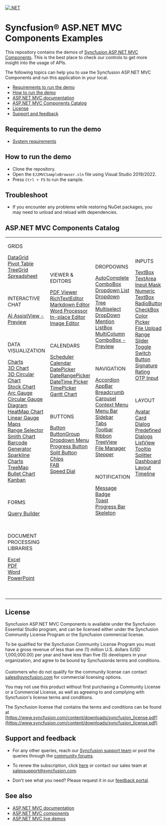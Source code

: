 [![.NET](https://github.com/syncfusion/ej2-aspnetmvc-samples/actions/workflows/dotnet.yml/badge.svg)](https://github.com/syncfusion/ej2-aspnetmvc-samples/actions/workflows/dotnet.yml)

# Syncfusion® ASP.NET MVC Components Examples  

This repository contains the demos of [Syncfusion ASP.NET MVC Components](https://www.syncfusion.com/aspnet-mvc-ui-controls/). This is the best place to check our controls to get more insight into the usage of APIs.

The following topics can help you to use the Syncfusion ASP.NET MVC Components and run this application in your local.

* [Requirements to run the demo](#requirements-to-run-the-demo)
* [How to run the demo](#how-to-run-the-demo) 
* [ASP.NET MVC documentation](https://ej2.syncfusion.com/aspnetmvc/documentation/introduction)
* [ASP.NET MVC Components Catalog](#aspnet-mvc-components-catalog)
* [License](#license)
* [Support and feedback](#support-and-feedback)

## Requirements to run the demo

* [System requirements](https://ej2.syncfusion.com/aspnetmvc/documentation/system-requirements/)

## How to run the demo

* Clone the repository.
* Open the `EJ2MVCSampleBrowser.sln` file using Visual Studio 2019/2022.
* Press `Ctrl + F5` to run the sample.

## Troubleshoot

* If you encounter any problems while restoring NuGet packages, you may need to unload and reload with dependencies.

## ASP.NET MVC Components Catalog

<table id="table">
    <tbody>
        <colgroup>
            <col style="width: 220px">
            <col style="width: 260px">
            <col style="width: 220px">
            <col style="width: 220px">
        </colgroup>
    </tbody>
    <tr>
        <td>
            <p></p>
            <div><p class="controlcategory">GRIDS</p></div>
            <div class="controlanchorlink"><a target="_self" href="https://ej2.syncfusion.com/aspnetmvc/documentation/grid/getting-started-mvc">DataGrid</a></div>
            <div class="controlanchorlink"><a target="_self" href="https://ej2.syncfusion.com/aspnetmvc/documentation/pivot-table/getting-started">Pivot Table</a></div>
            <div class="controlanchorlink"><a target="_self" href="https://ej2.syncfusion.com/aspnetmvc/documentation/tree-grid/getting-started-mvc">TreeGrid</a></div>
            <div class="controlanchorlink"><a target="_self" href="https://ej2.syncfusion.com/aspnetmvc/documentation/spreadsheet/getting-started-mvc">Spreadsheet</a></div>
            <p>&nbsp;</p>
            <div><p class="controlcategory">INTERACTIVE CHAT</p></div>
            <div class="controlanchorlink"><a target="_self" href="https://ej2.syncfusion.com/aspnetmvc/documentation/ai-assistview/getting-started">AI AssistView - Preview</a></div>
            <p>&nbsp;</p>
            <div><p class="controlcategory">DATA VISUALIZATION</p></div>
            <div class="controlanchorlink"><a target="_self" href="https://ej2.syncfusion.com/aspnetmvc/documentation/chart/getting-started">Charts</a></div>
            <div class="controlanchorlink"><a target="_self" href="https://ej2.syncfusion.com/aspnetmvc/documentation/3d-chart/chart-dimensions">3D Chart</a></div>
            <div class="controlanchorlink"><a target="_self" href="https://ej2.syncfusion.com/aspnetmvc/documentation/circular-chart-3d/getting-started">3D Circular Chart</a></div>
            <div class="controlanchorlink"><a target="_self" href="https://ej2.syncfusion.com/aspnetmvc/documentation/stock-chart/getting-started">Stock Chart</a></div>
            <div class="controlanchorlink"><a target="_self" href="https://ej2.syncfusion.com/aspnetmvc/documentation/circular-gauge/getting-started">Arc Gauge</a></div>
            <div class="controlanchorlink"><a target="_self" href="https://ej2.syncfusion.com/aspnetmvc/documentation/circular-gauge/getting-started">Circular Gauge</a></div>
            <div class="controlanchorlink"><a target="_self" href="https://ej2.syncfusion.com/aspnetmvc/documentation/diagram/getting-started">Diagram</a></div>
            <div class="controlanchorlink"><a target="_self" href="https://ej2.syncfusion.com/aspnetmvc/documentation/heatmap-chart/getting-started">HeatMap Chart</a></div>
            <div class="controlanchorlink"><a target="_self" href="https://ej2.syncfusion.com/aspnetmvc/documentation/linear-gauge/getting-started">Linear Gauge</a></div>
            <div class="controlanchorlink"><a target="_self" href="https://ej2.syncfusion.com/aspnetmvc/documentation/maps/getting-started">Maps</a></div>
            <div class="controlanchorlink"><a target="_self" href="https://ej2.syncfusion.com/aspnetmvc/documentation/range-navigator/getting-started">Range Selector</a></div>
            <div class="controlanchorlink"><a target="_self" href="https://ej2.syncfusion.com/aspnetmvc/documentation/smithchart/getting-started">Smith Chart</a></div>
            <div class="controlanchorlink"><a target="_self" href="https://ej2.syncfusion.com/aspnetmvc/documentation/barcode/getting-started">Barcode Generator</a></div>
            <div class="controlanchorlink"><a target="_self" href="https://ej2.syncfusion.com/aspnetmvc/documentation/sparkline/getting-started">Sparkline Charts</a></div>
            <div class="controlanchorlink"><a target="_self" href="https://ej2.syncfusion.com/aspnetmvc/documentation/treemap/getting-started">TreeMap</a></div>
            <div class="controlanchorlink"><a target="_self" href="https://ej2.syncfusion.com/aspnetmvc/documentation/bullet-chart/getting-started">Bullet Chart</a></div>
            <div class="controlanchorlink"><a target="_self" href="https://ej2.syncfusion.com/aspnetmvc/documentation/kanban/getting-started">Kanban</a></div>
            <p>&nbsp;</p>
            <div><p class="controlcategory">FORMS</p></div>
            <div class="controlanchorlink"><a target="_self" href="https://ej2.syncfusion.com/aspnetmvc/documentation/query-builder/getting-started">Query Builder</a></div>
            <p>&nbsp;</p>
            <div><p class="controlcategory">DOCUMENT PROCESSING LIBRARIES</p></div>
            <div class="controlanchorlink"><a target="_self" href="https://help.syncfusion.com/file-formats/xlsio/create-read-edit-excel-files-in-asp-net-mvc-c-sharp">Excel</a></div>
            <div class="controlanchorlink"><a target="_self" href="https://help.syncfusion.com/file-formats/pdf/create-pdf-file-in-asp-net-mvc">PDF</a></div>
            <div class="controlanchorlink"><a target="_self" href="https://help.syncfusion.com/file-formats/docio/create-word-document-in-asp-net-mvc">Word</a></div>
            <div class="controlanchorlink"><a target="_self" href="https://help.syncfusion.com/file-formats/presentation/create-read-edit-powerpoint-files-in-asp-net-mvc">PowerPoint</a></div>
            <p>&nbsp;</p>
        </td>
        <td>
            <p></p>
            <div><p class="controlcategory">VIEWER & EDITORS</p></div>
            <div class="controlanchorlink"><a target="_self" href="https://ej2.syncfusion.com/aspnetmvc/documentation/pdfviewer/getting-started">PDF Viewer</a></div>
            <div class="controlanchorlink"><a target="_self" href="https://ej2.syncfusion.com/aspnetmvc/documentation/rich-text-editor/getting-started">RichTextEditor</a></div>
            <div class="controlanchorlink"><a target="_self" href="https://ej2.syncfusion.com/aspnetmvc/documentation/rich-text-editor/getting-started">Markdown Editor</a></div>
            <div class="controlanchorlink"><a target="_self" href="https://ej2.syncfusion.com/aspnetmvc/documentation/document-editor/getting-started">Word Processor</a></div>
            <div class="controlanchorlink"><a target="_self" href="https://ej2.syncfusion.com/aspnetmvc/documentation/in-place-editor/getting-started">In-place Editor</a></div>
            <div class="controlanchorlink"><a target="_self" href="https://ej2.syncfusion.com/aspnetmvc/documentation/image-editor/getting-started">Image Editor</a></div>
            <p>&nbsp;</p>
            <div><p class="controlcategory">CALENDARS</p></div>
            <div class="controlanchorlink"><a target="_self" href="https://ej2.syncfusion.com/aspnetmvc/documentation/schedule/getting-started">Scheduler</a></div>
            <div class="controlanchorlink"><a target="_self" href="https://ej2.syncfusion.com/aspnetmvc/documentation/calendar/getting-started">Calendar</a></div>
            <div class="controlanchorlink"><a target="_self" href="https://ej2.syncfusion.com/aspnetmvc/documentation/datepicker/getting-started">DatePicker</a></div>
            <div class="controlanchorlink"><a target="_self" href="https://ej2.syncfusion.com/aspnetmvc/documentation/daterangepicker/getting-started">DateRangePicker</a></div>
            <div class="controlanchorlink"><a target="_self" href="https://ej2.syncfusion.com/aspnetmvc/documentation/datetimepicker/getting-started">DateTime Picker</a></div>
            <div class="controlanchorlink"><a target="_self" href="https://ej2.syncfusion.com/aspnetmvc/documentation/timepicker/getting-started">TimePicker</a></div>
            <div class="controlanchorlink"><a target="_self" href="https://ej2.syncfusion.com/aspnetmvc/documentation/gantt/getting-started">Gantt Chart</a></div>
            <p>&nbsp;</p>
            <div><p class="controlcategory">BUTTONS</p></div>
            <div class="controlanchorlink"><a target="_self" href="https://ej2.syncfusion.com/aspnetmvc/documentation/button/getting-started">Button</a></div>
            <div class="controlanchorlink"><a target="_self" href="https://ej2.syncfusion.com/aspnetmvc/documentation/button-group/getting-started">ButtonGroup</a></div>
            <div class="controlanchorlink"><a target="_self" href="https://ej2.syncfusion.com/aspnetmvc/documentation/drop-down-button/getting-started">Dropdown Menu</a></div>
            <div class="controlanchorlink"><a target="_self" href="https://ej2.syncfusion.com/aspnetmvc/documentation/progress-button/getting-started">Progress Button</a></div>
            <div class="controlanchorlink"><a target="_self" href="https://ej2.syncfusion.com/aspnetmvc/documentation/split-button/getting-started">Split Button</a></div>
            <div class="controlanchorlink"><a target="_self" href="https://ej2.syncfusion.com/aspnetmvc/documentation/chips/getting-started">Chips</a></div>
            <div class="controlanchorlink"><a target="_self" href="https://ej2.syncfusion.com/aspnetmvc/documentation/floating-action-button/getting-started">FAB</a></div>
            <div class="controlanchorlink"><a target="_self" href="https://ej2.syncfusion.com/aspnetmvc/documentation/speeddial/getting-started">Speed Dial</a></div>
            <p>&nbsp;</p>
            <p>&nbsp;</p>
            <p>&nbsp;</p>
            <p>&nbsp;</p>
            <p>&nbsp;</p>
            <p>&nbsp;</p>
            <p>&nbsp;</p>
            <p>&nbsp;</p>
        </td>
        <td>
            <p></p>
            <div><p class="controlcategory">DROPDOWNS</p></div>
            <div class="controlanchorlink"><a target="_self" href="https://ej2.syncfusion.com/aspnetmvc/documentation/auto-complete/getting-started">AutoComplete</a></div>
            <div class="controlanchorlink"><a target="_self" href="https://ej2.syncfusion.com/aspnetmvc/documentation/combo-box/getting-started">ComboBox</a></div>
            <div class="controlanchorlink"><a target="_self" href="https://ej2.syncfusion.com/aspnetmvc/documentation/drop-down-list/getting-started">Dropdown List</a></div>
            <div class="controlanchorlink"><a target="_self" href="https://ej2.syncfusion.com/aspnetmvc/documentation/drop-down-tree/getting-started">Dropdown Tree</a></div>
            <div class="controlanchorlink"><a target="_self" href="https://ej2.syncfusion.com/aspnetmvc/documentation/multi-select/getting-started">Multiselect DropDown</a></div>
            <div class="controlanchorlink"><a target="_self" href="https://ej2.syncfusion.com/aspnetmvc/documentation/mention/getting-started">Mention</a></div>
            <div class="controlanchorlink"><a target="_self" href="https://ej2.syncfusion.com/aspnetmvc/documentation/list-box/getting-started-mvc">ListBox</a></div>
            <div class="controlanchorlink"><a target="_self" href="https://ej2.syncfusion.com/aspnetmvc/documentation/multicolumn-combobox/getting-started">MultiColumn ComboBox - Preview</a></div>
            <p>&nbsp;</p>
            <div><p class="controlcategory">NAVIGATION</p></div>
            <div class="controlanchorlink"><a target="_self" href="https://ej2.syncfusion.com/aspnetmvc/documentation/accordion/getting-started">Accordion</a></div>
            <div class="controlanchorlink"><a target="_self" href="https://ej2.syncfusion.com/aspnetmvc/documentation/appbar/getting-started">AppBar</a></div>
            <div class="controlanchorlink"><a target="_self" href="https://ej2.syncfusion.com/aspnetmvc/documentation/breadcrumb/getting-started">Breadcrumb</a></div>
            <div class="controlanchorlink"><a target="_self" href="https://ej2.syncfusion.com/aspnetmvc/documentation/carousel/getting-started">Carousel</a></div>
            <div class="controlanchorlink"><a target="_self" href="https://ej2.syncfusion.com/aspnetmvc/documentation/context-menu/getting-started">Context Menu</a></div>
            <div class="controlanchorlink"><a target="_self" href="https://ej2.syncfusion.com/aspnetmvc/documentation/menu/getting-started">Menu Bar</a></div>
            <div class="controlanchorlink"><a target="_self" href="https://ej2.syncfusion.com/aspnetmvc/documentation/sidebar/getting-started">Sidebar</a></div>
            <div class="controlanchorlink"><a target="_self" href="https://ej2.syncfusion.com/aspnetmvc/documentation/tab/getting-started">Tabs</a></div>
            <div class="controlanchorlink"><a target="_self" href="https://ej2.syncfusion.com/aspnetmvc/documentation/toolbar/getting-started">Toolbar</a></div>
            <div class="controlanchorlink"><a target="_self" href="https://ej2.syncfusion.com/aspnetmvc/documentation/ribbon/getting-started">Ribbon</a></div>
            <div class="controlanchorlink"><a target="_self" href="https://ej2.syncfusion.com/aspnetmvc/documentation/treeview/getting-started">TreeView</a></div>
            <div class="controlanchorlink"><a target="_self" href="https://ej2.syncfusion.com/aspnetmvc/documentation/file-manager/getting-started">File Manager</a></div>
            <div class="controlanchorlink"><a target="_self" href="https://ej2.syncfusion.com/aspnetmvc/documentation/stepper/getting-started">Stepper</a></div>
            <p>&nbsp;</p>
            <div><p class="controlcategory">NOTIFICATION</p></div>
            <div class="controlanchorlink"><a target="_self" href="https://ej2.syncfusion.com/aspnetmvc/documentation/message/getting-started">Message</a></div>
            <div class="controlanchorlink"><a target="_self" href="https://ej2.syncfusion.com/aspnetmvc/documentation/badge/getting-started-asp-mvc">Badge</a></div>
            <div class="controlanchorlink"><a target="_self" href="https://ej2.syncfusion.com/aspnetmvc/documentation/toast/getting-started">Toast</a></div>
            <div class="controlanchorlink"><a target="_self" href="https://ej2.syncfusion.com/aspnetmvc/documentation/progress-bar/getting-started">Progress Bar</a></div>
            <div class="controlanchorlink"><a target="_self" href="https://ej2.syncfusion.com/aspnetmvc/documentation/skeleton/getting-started">Skeleton</a></div>
            <p>&nbsp;</p>
            <p>&nbsp;</p>
            <p>&nbsp;</p>
            <p>&nbsp;</p>
            <p>&nbsp;</p>
        </td>
        <td>
            <div><p class="controlcategory">INPUTS</p></div>
            <div class="controlanchorlink"><a target="_self" href="https://ej2.syncfusion.com/aspnetmvc/documentation/textbox/getting-started">TextBox</a></div>
            <div class="controlanchorlink"><a target="_self" href="https://ej2.syncfusion.com/aspnetmvc/documentation/textarea/getting-started">TextArea</a></div>
            <div class="controlanchorlink"><a target="_self" href="https://ej2.syncfusion.com/aspnetmvc/documentation/maskedtextbox/getting-started/">Input Mask</a></div>
            <div class="controlanchorlink"><a target="_self" href="https://ej2.syncfusion.com/aspnetmvc/documentation/numerictextbox/getting-started">Numeric TextBox</a></div>
            <div class="controlanchorlink"><a target="_self" href="https://ej2.syncfusion.com/aspnetmvc/documentation/radio-button/getting-started">RadioButton</a></div>
            <div class="controlanchorlink"><a target="_self" href="https://ej2.syncfusion.com/aspnetmvc/documentation/check-box/getting-started">CheckBox</a></div>
            <div class="controlanchorlink"><a target="_self" href="https://ej2.syncfusion.com/aspnetmvc/documentation/color-picker/getting-started">Color Picker</a></div>
            <div class="controlanchorlink"><a target="_self" href="https://ej2.syncfusion.com/aspnetmvc/documentation/uploader/getting-started">File Upload</a></div>
            <div class="controlanchorlink"><a target="_self" href="https://ej2.syncfusion.com/aspnetmvc/documentation/range-slider/getting-started">Range Slider</a></div>
            <div class="controlanchorlink"><a target="_self" href="https://ej2.syncfusion.com/aspnetmvc/documentation/switch/getting-started">Toggle Switch Button</a></div>
            <div class="controlanchorlink"><a target="_self" href="https://ej2.syncfusion.com/aspnetmvc/documentation/signature/getting-started">Signature</a></div>
            <div class="controlanchorlink"><a target="_self" href="https://ej2.syncfusion.com/aspnetmvc/documentation/rating/getting-started">Rating</a></div>
            <div class="controlanchorlink"><a target="_self" href="https://ej2.syncfusion.com/aspnetmvc/documentation/otp-input/getting-started">OTP Input</a></div>
            <p>&nbsp;</p>
            <div><p class="controlcategory">LAYOUT</p></div>
            <div class="controlanchorlink"><a target="_self" href="https://ej2.syncfusion.com/aspnetmvc/documentation/avatar/getting-started-asp-mvc">Avatar</a></div>
            <div class="controlanchorlink"><a target="_self" href="https://ej2.syncfusion.com/aspnetmvc/documentation/card/getting-started">Card</a></div>
            <div class="controlanchorlink"><a target="_self" href="https://ej2.syncfusion.com/aspnetmvc/documentation/dialog/getting-started">Dialog</a></div>
            <div class="controlanchorlink"><a target="_self" href="https://ej2.syncfusion.com/aspnetmvc/documentation/predefined-dialogs/getting-started">Predefined Dialogs</a></div>
            <div class="controlanchorlink"><a target="_self" href="https://ej2.syncfusion.com/aspnetmvc/documentation/listview/getting-started">ListView</a></div>
            <div class="controlanchorlink"><a target="_self" href="https://ej2.syncfusion.com/aspnetmvc/documentation/tooltip/getting-started-asp-mvc">Tooltip</a></div>
            <div class="controlanchorlink"><a target="_self" href="https://ej2.syncfusion.com/aspnetmvc/documentation/splitter/getting-started">Splitter</a></div>
            <div class="controlanchorlink"><a target="_self" href="https://ej2.syncfusion.com/aspnetmvc/documentation/dashboard-layout/getting-started/">Dashboard Layout</a></div>
            <div class="controlanchorlink"><a target="_self" href="https://ej2.syncfusion.com/aspnetmvc/documentation/timeline/getting-started">Timeline</a></div>
            <p>&nbsp;</p>
            <p>&nbsp;</p>
            <p>&nbsp;</p>
            <p>&nbsp;</p>
            <p>&nbsp;</p>
            <p>&nbsp;</p>
            <p>&nbsp;</p>
            <p>&nbsp;</p>
            <p>&nbsp;</p>
        </td>
    </tr>
</table>

## License

Syncfusion ASP.NET MVC Components is available under the Syncfusion Essential Studio program, and can be licensed either under the Syncfusion Community License Program or the Syncfusion commercial license.

To be qualified for the Syncfusion Community License Program you must have a gross revenue of less than one (1) million U.S. dollars (USD 1,000,000.00) per year and have less than five (5) developers in your organization, and agree to be bound by Syncfusionâs terms and conditions.

Customers who do not qualify for the community license can contact sales@syncfusion.com for commercial licensing options.

You may not use this product without first purchasing a Community License or a Commercial License, as well as agreeing to and complying with Syncfusion's license terms and conditions.

The Syncfusion license that contains the terms and conditions can be found at
[https://www.syncfusion.com/content/downloads/syncfusion_license.pdf](https://www.syncfusion.com/content/downloads/syncfusion_license.pdf)

## Support and feedback

* For any other queries, reach our [Syncfusion support team](https://support.syncfusion.com/) or post the queries through the [community forums](https://www.syncfusion.com/forums?utm_source=github&utm_medium=listing).

* To renew the subscription, click [here](https://www.syncfusion.com/sales/products?utm_source=github&utm_medium=listing) or contact our sales team at <salessupport@syncfusion.com>.

* Don't see what you need? Please request it in our [feedback portal](https://www.syncfusion.com/feedback/aspnet-mvc).

## See also

* [ASP.NET MVC documentation](https://ej2.syncfusion.com/aspnetmvc/documentation/introduction)
* [ASP.NET MVC components](https://www.syncfusion.com/aspnet-mvc-ui-controls/)
* [ASP.NET MVC live demos](https://ej2.syncfusion.com/aspnetmvc/) 
